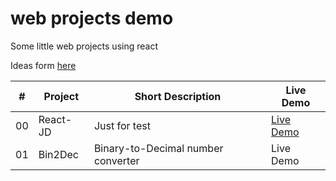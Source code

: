 # web projects demo
Some little web projects using react

Ideas form [here](https://github.com/florinpop17/app-ideas)

| #   | Project    |  Short Description         |Live Demo|
| ------ | ------ | ------ | ------ |
| 00  | React-JD   |  Just for test             |[Live Demo](https://cesare12.github.io/React-JD/)|
| 01  | Bin2Dec    |  Binary-to-Decimal number converter   |Live Demo|
